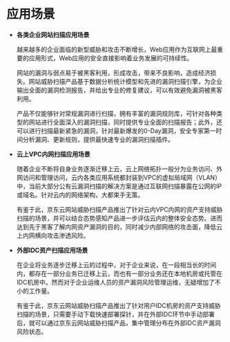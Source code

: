 # 应用场景

- **各类企业网站扫描应用场景**

  越来越多的企业面临的新型威胁和攻击不断增长，Web应用作为互联网上最重要的应用形式，Web应用的安全直接影响着业务发展的可持续性。

  网站的漏洞与弱点易于被黑客利用，形成攻击，带来不良影响，造成经济损失。网站威胁扫描产品基于数据分析统计模型和先进的漏洞扫描引擎，为企业输出全面的漏洞检测报告，并给出专业的修复建议，可以有效避免漏洞被黑客利用。

  产品不仅能够针对常规漏洞进行扫描，拥有丰富的漏洞规则库，可针对各种类型的网站进行全面深入的漏洞扫描，同时提供专业全面的扫描报告；此外，还可以进行扫描最新紧急的漏洞，针对最新爆发的0-Day漏洞，安全专家第一时间分析漏洞、更新规则，提供最快速专业的漏洞扫描插件。

- **云上VPC内网扫描应用场景**

  随着企业不断将自身业务逐渐迁移上云，云上网络拓扑一般分为业务访问、外网访问和管理访问，云内各类应用系统都封装到VPC的虚拟局域网（VLAN）中，当前大部分公有云漏洞扫描的解决方案是通过互联网扫描暴露在公网的IP或域名。针对云内的网络架构，大都束手无策。

  有鉴于此，京东云网站威胁扫描产品推出了针对云内VPC内网的资产支持威胁扫描的场景，并可以结合态势感知产品进一步评估云内的整体安全态势。进而达到先于黑客了解内网资产漏洞的目的，同时减少内部网络的攻击面，降低云上内网横向攻击渗透风险。

- **外部IDC资产扫描应用场景**

  在企业将业务逐步迁移上云的过程中，对于企业来说，在一段相当长的时间内，都存在一部分业务已迁移上云，而也有一部分业务还在本地机房或托管在IDC机房中。然而对于企业运维人员的资产漏洞风险管理运维，无疑增加了不小的工作量。

  有鉴于此，京东云网站威胁扫描产品推出了针对用户IDC机房的资产支持威胁扫描的场景，只需要手动下载快速部署探针，并在外部IDC环节中手动部署后，就可以通过京东云网站威胁扫描产品，集中管理分布在外部IDC资产漏洞风险状态。
